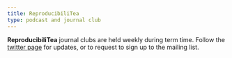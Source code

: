 ```yaml
---
title: ReproducibiliTea
type: podcast and journal club
---
```

**ReproducibiliTea** journal clubs are held weekly during term time. Follow the
[twitter page](https://twitter.com/reproducibilit) for updates, or to request
to sign up to the mailing list.
